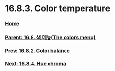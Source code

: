 # 16.8.3. Color temperature

### [Home](./00-home.md)
### [Parent: 16.8. 색 메뉴(The colors menu)](./16-08-00-the-colors-menu.md)
### [Prev: 16.8.2. Color balance](./16-08-02-color-balance.md)
### [Next: 16.8.4. Hue chroma](./16-08-04-hue-chroma.md)
